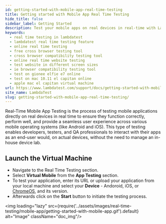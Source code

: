 ```yaml
---
id: getting-started-with-mobile-app-real-time-testing
title: Getting started with Mobile App Real Time Testing
hide_title: false
sidebar_label: Getting Started
description: Test your mobile apps on real devices in real-time with LambdaTest. Easily launch virtual machines and test across various OS and versions.
keywords:
  - real time testing in lambdatest
  - lambdatest real time testing feature
  - online real time testing
  - free cross browser testing tool
  - cross browser compatibility testing tool
  - online real time website testing
  - test website in different screen sizes
  - ie browser compatibility testing tool
  - test on gionee elfie e7 online
  - test on mac 10.11 el capitan online
  - apple mac el capitan virtual machine
url: https://www.lambdatest.com/support/docs/getting-started-with-mobile-app-real-time-testing/
site_name: LambdaTest
slug: getting-started-with-mobile-app-real-time-testing/
---
```


<script type="application/ld+json"
      dangerouslySetInnerHTML={{ __html: JSON.stringify({
       "@context": "https://schema.org",
        "@type": "BreadcrumbList",
        "itemListElement": [{
          "@type": "ListItem",
          "position": 1,
          "name": "LambdaTest",
          "item": "https://www.lambdatest.com"
        },{
          "@type": "ListItem",
          "position": 2,
          "name": "Support",
          "item": "https://www.lambdatest.com/support/docs/"
        },{
          "@type": "ListItem",
          "position": 3,
          "name": "Real Time Mobile App Testing",
          "item": "https://www.lambdatest.com/support/docs/getting-started-with-mobile-app-real-time-testing/"
        }]
      })
    }}
></script>
Real-Time Mobile App Testing is the process of testing mobile applications directly on real devices in real time to ensure they function correctly, perform well, and provide a seamless user experience across various mobile operating systems (like Android and iOS). This type of testing enables developers, testers, and QA professionals to interact with their apps as an end-user would, on actual devices, without the need to manage an in-house device lab.

## Launch the Virtual Machine

- Navigate to the Real Time Testing section.
- Select **Virtual Mobile** from the **App Testing** section.
- To test your application, enter its URL or upload your application from your local machine and select your **Device** - Andoroid, iOS, or [ChromeOS](/support/docs/chrome-os-testing/), and its version.
- Afterwards click on the **Start** button to initiate the testing process.

<img loading="lazy" src={require('../assets/images/real-time-testing/mobile-app/getting-started-with-mobile-app.gif').default} alt="Image" className="doc_img"/>